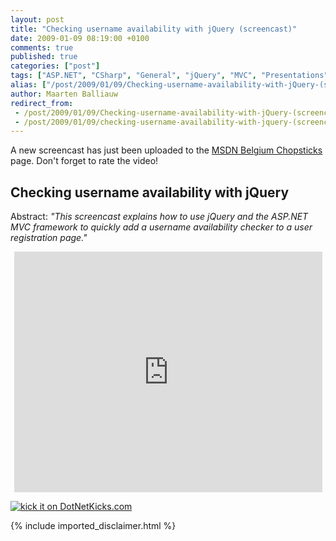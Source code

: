 ```yaml
---
layout: post
title: "Checking username availability with jQuery (screencast)"
date: 2009-01-09 08:19:00 +0100
comments: true
published: true
categories: ["post"]
tags: ["ASP.NET", "CSharp", "General", "jQuery", "MVC", "Presentations", "Publications", "Screencasts"]
alias: ["/post/2009/01/09/Checking-username-availability-with-jQuery-(screencast).aspx", "/post/2009/01/09/checking-username-availability-with-jquery-(screencast).aspx"]
author: Maarten Balliauw
redirect_from:
 - /post/2009/01/09/Checking-username-availability-with-jQuery-(screencast).aspx.html
 - /post/2009/01/09/checking-username-availability-with-jquery-(screencast).aspx.html
---
```

<p>
A new screencast has just been uploaded to the <a href="http://www.microsoft.com/belux/MSDN/nl/chopsticks/default.aspx?id=832" target="_blank">MSDN Belgium Chopsticks</a> page. Don&#39;t forget to rate the video! 
</p>
<h2>Checking username availability with jQuery</h2>
<p>
Abstract: <em>&quot;This screencast explains how to use jQuery and the ASP.NET MVC framework to quickly add a username availability checker to a user registration page.&quot;</em> 
</p>
<p style="text-align: center">
<iframe src="http://www.microsoft.com/belux/msdn/nl/chopsticks/player.aspx?id=832&amp;e=1" width="493" height="385" frameborder="0"></iframe>
</p>
<p>
<a href="http://www.dotnetkicks.com/kick/?url=/post/2009/01/09/Checking-username-availability-with-jQuery-(screencast).aspx&amp;title=Checking username availability with jQuery (screencast)">
                    <img src="http://www.dotnetkicks.com/Services/Images/KickItImageGenerator.ashx?url=/post/2009/01/09/Checking-username-availability-with-jQuery-(screencast).aspx" border="0" alt="kick it on DotNetKicks.com" />
                  </a><a href="http://www.dotnetkicks.com/kick/?url=/post/2008/12/22/Checking-username-availability-with-jQuery-(screencast).aspx&amp;title=Checking username availability with jQuery (screencast)"></a>
</p>

{% include imported_disclaimer.html %}
